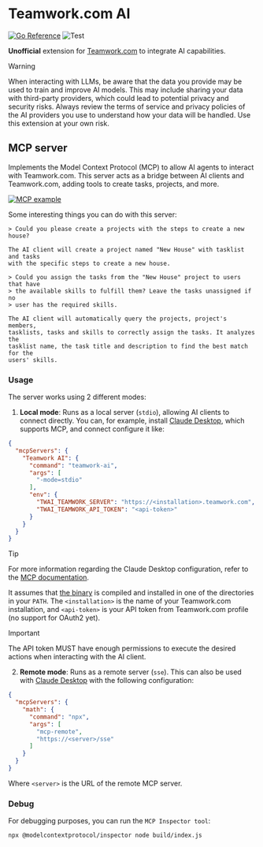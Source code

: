 # Teamwork.com AI

[![Go Reference](https://pkg.go.dev/badge/github.com/rafaeljusto/teamwork-ai.svg)](https://pkg.go.dev/github.com/rafaeljusto/teamwork-ai)
![Test](https://github.com/rafaeljusto/teamwork-ai/actions/workflows/test.yml/badge.svg)

**Unofficial** extension for [Teamwork.com](https://teamwork.com) to integrate
AI capabilities.

> [!WARNING]
> When interacting with LLMs, be aware that the data you provide may be used to
> train and improve AI models. This may include sharing your data with
> third-party providers, which could lead to potential privacy and security
> risks. Always review the terms of service and privacy policies of the AI
> providers you use to understand how your data will be handled. Use this
> extension at your own risk.

## MCP server

Implements the Model Context Protocol (MCP) to allow AI agents to interact with
Teamwork.com. This server acts as a bridge between AI clients and Teamwork.com,
adding tools to create tasks, projects, and more.

[![MCP example](https://img.youtube.com/vi/QTGM7cQT7Ew/0.jpg)](https://www.youtube.com/watch?v=QTGM7cQT7Ew)

Some interesting things you can do with this server:

```
> Could you please create a projects with the steps to create a new house?

The AI client will create a project named "New House" with tasklist and tasks
with the specific steps to create a new house.
```

```
> Could you assign the tasks from the "New House" project to users that have
> the available skills to fulfill them? Leave the tasks unassigned if no
> user has the required skills.

The AI client will automatically query the projects, project's members, 
tasklists, tasks and skills to correctly assign the tasks. It analyzes the
tasklist name, the task title and description to find the best match for the
users' skills.
```

### Usage

The server works using 2 different modes:

1. **Local mode**: Runs as a local server (`stdio`), allowing AI clients to
   connect directly. You can, for example, install [Claude
   Desktop](https://claude.ai/download), which supports MCP, and connect
   configure it like:

```json
{
  "mcpServers": {
    "Teamwork AI": {
      "command": "teamwork-ai",
      "args": [
        "-mode=stdio"
      ],
      "env": {
        "TWAI_TEAMWORK_SERVER": "https://<installation>.teamwork.com",
        "TWAI_TEAMWORK_API_TOKEN": "<api-token>"
      }
    }
  }
}
```

> [!TIP]
> For more information regarding the Claude Desktop configuration, refer to the
> [MCP documentation](https://modelcontextprotocol.io/quickstart/user).

It assumes that [the binary](cmd/mcp/main.go) is compiled and installed in one
of the directories in your `PATH`. The `<installation>` is the name of your
Teamwork.com installation, and `<api-token>` is your API token from Teamwork.com
profile (no support for OAuth2 yet).

> [!IMPORTANT]
> The API token MUST have enough permissions to execute the desired actions when
> interacting with the AI client.

2. **Remote mode**: Runs as a remote server (`sse`). This can also be used with
   [Claude Desktop](https://claude.ai/download) with the following
   configuration:

```json
{
  "mcpServers": {
    "math": {
      "command": "npx",
      "args": [
        "mcp-remote",
        "https://<server>/sse"
      ]
    }
  }
}
```

Where `<server>` is the URL of the remote MCP server.

### Debug

For debugging purposes, you can run the `MCP Inspector tool`:

```bash
npx @modelcontextprotocol/inspector node build/index.js
```